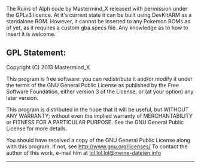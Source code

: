 The Ruins of Alph code by Mastermind_X released with permission under the GPLv3 licence. At it's current state it can be built using DevKitARM as a standalone ROM. However, it cannot be inserted to any Pokemon ROMs as of yet, as it requires a custom gba.specs file. Any knowledge as to how to insert it is welcome.


GPL Statement:
--------------

Copyright (C) 2013  Mastermind_X

This program is free software: you can redistribute it and/or modify
it under the terms of the GNU General Public License as published by
the Free Software Foundation, either version 3 of the License, or
(at your option) any later version.

This program is distributed in the hope that it will be useful,
but WITHOUT ANY WARRANTY; without even the implied warranty of
MERCHANTABILITY or FITNESS FOR A PARTICULAR PURPOSE.  See the
GNU General Public License for more details.

You should have received a copy of the GNU General Public License
along with this program.  If not, see <http://www.gnu.org/licenses/>
To contact the author of this work, e-mail him at lol.lol.lol@meine-dateien.info

-------------
